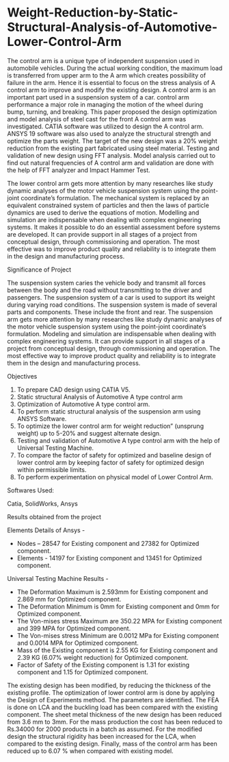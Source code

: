 # Weight-Reduction-by-Static-Structural-Analysis-of-Automotive-Lower-Control-Arm

The control arm is a unique type of independent suspension used in automobile vehicles. 
During the actual working condition, the maximum load is transferred from upper arm to 
the A arm which creates possibility of failure in the arm. Hence it is essential to focus on 
the stress analysis of A control arm to improve and modify the existing design. A control 
arm is an important part used in a suspension system of a car. control arm performance a 
major role in managing the motion of the wheel during bump, turning, and breaking. This 
paper proposed the design optimization and model analysis of steel cast for the front A 
control arm was investigated. CATIA software was utilized to design the A control arm. 
ANSYS 19 software was also used to analyze the structural strength and optimize the parts 
weight. The target of the new design was a 20% weight reduction from the existing part 
fabricated using steel material. Testing and validation of new design using FFT analysis. 
Model analysis carried out to find out natural frequencies of A control arm and validation 
are done with the help of FFT analyzer and Impact Hammer Test. 

The lower control arm gets more attention by many researches like study dynamic analyses 
of the motor vehicle suspension system using the point-joint coordinate’s formulation. The 
mechanical system is replaced by an equivalent constrained system of particles and then 
the laws of particle dynamics are used to derive the equations of motion. Modelling and 
simulation are indispensable when dealing with complex engineering systems. It makes it 
possible to do an essential assessment before systems are developed. It can provide support 
in all stages of a project from conceptual design, through commissioning and operation. 
The most effective was to improve product quality and reliability is to integrate them in 
the design and manufacturing process. 

Significance of Project 

The suspension system caries the vehicle body and transmit all forces between the body 
and the road without transmitting to the driver and passengers. The suspension system of a 
car is used to support its weight during varying road conditions. The suspension system is 
made of several parts and components. These include the front and rear. The suspension 
arm gets more attention by many researches like study dynamic analyses of the motor 
vehicle suspension system using the point-joint coordinate’s formulation. Modeling and 
simulation are indispensable when dealing with complex engineering systems. It can 
provide support in all stages of a project from conceptual design, through commissioning 
and operation. The most effective way to improve product quality and reliability is to 
integrate them in the design and manufacturing process. 

Objectives

1. To prepare CAD design using CATIA V5. 
2. Static structural Analysis of Automotive A type control arm 
3. Optimization of Automotive A type control arm. 
4. To perform static structural analysis of the suspension arm using ANSYS Software. 
5. To optimize the lower control arm for weight reduction” (unsprung weight) up to 
5-20% and suggest alternate design. 
6. Testing and validation of Automotive A type control arm with the help of 
Universal Testing Machine. 
7. To compare the factor of safety for optimized and baseline design of lower 
control arm by keeping factor of safety for optimized design within permissible 
limits. 
8. To perform experimentation on physical model of Lower Control Arm.

Softwares Used:

Catia, SolidWorks, Ansys

Results obtained from the project

Elements Details of Ansys -  
- Nodes – 28547 for Existing component and 27382 for Optimized component. 
- Elements - 14197 for Existing component and 13451 for Optimized component. 

Universal Testing Machine Results -  
- The Deformation Maximum is 2.593mm for Existing component and 2.869 mm 
for Optimized component. 
- The Deformation Minimum is 0mm for Existing component and 0mm for 
Optimized component. 
- The Von-mises stress Maximum are 350.22 MPA for Existing component and 
399 MPA for Optimized component. 
- The Von-mises stress Minimum are 0.0012 MPa for Existing component and 
0.0014 MPA for Optimized component. 
- Mass of the Existing component is 2.55 KG for Existing component and 2.39 KG 
(6.07% weight reduction) for Optimized component. 
- Factor of Safety of the Existing component is 1.31 for existing component and 
1.15 for Optimized component. 

The existing design has been modified, by reducing the thickness of the existing profile. 
The optimization of lower control arm is done by applying the Design of Experiments 
method. The parameters are identified. The FEA is done on LCA and the buckling load 
has been compared with the existing component. The sheet metal thickness of the new 
design has been reduced from 3.6 mm to 3mm. For the mass production the cost has been 
reduced to Rs.34000 for 2000 products in a batch as assumed. For the modified design 
the structural rigidity has been increased for the LCA, when compared to the existing 
design. Finally, mass of the control arm has been reduced up to 6.07 % when compared 
with existing model. 
